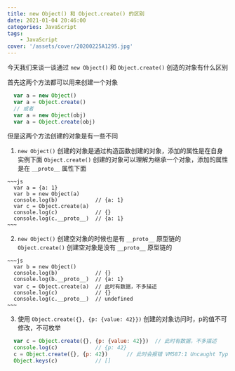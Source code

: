 ```yaml
---
title: new Object() 和 Object.create() 的区别
date: 2021-01-04 20:46:00
categories: JavaScript
tags:
    - JavaScript
cover: '/assets/cover/20200225A1295.jpg'
---
```


  今天我们来谈一谈通过 `new Object()` 和 `Object.create()` 创造的对象有什么区别

  首先这两个方法都可以用来创建一个对象

  ~~~js
    var a = new Object()
    var a = Object.create()
    // 或者
    var a = new Object(obj)
    var a = Object.create(obj)
  ~~~

  但是这两个方法创建的对象是有一些不同

  1. `new Object()` 创建的对象是通过构造函数创建的对象，添加的属性是在自身实例下面
     `Object.create()` 创建的对象可以理解为继承一个对象，添加的属性是在 `__proto__` 属性下面

    ~~~js
      var a = {a: 1}
      var b = new Object(a)
      console.log(b)            // {a: 1}
      var c = Object.create(a)
      console.log(c)            // {}
      console.log(c.__proto__)  // {a: 1}
    ~~~

  2. `new Object()` 创建空对象的时候也是有 `__proto__` 原型链的
     `Object.create()` 创建空对象是没有 `__proto__` 原型链的

    ~~~js
      var b = new Object()
      console.log(b)            // {}
      console.log(b.__proto__)  // {a: 1}
      var c = Object.create(a)  // 此时有数据，不多描述
      console.log(c)            // {}
      console.log(c.__proto__)  // undefined
    ~~~

  3. 使用 `Object.create({}, {p: {value: 42}})` 创建的对象访问时，p的值不可修改，不可枚举

  ~~~js
    var c = Object.create({}, {p: {value: 42}})  // 此时有数据，不多描述
    console.log(c)            // {p: 42}
    c = Object.create({}, {p: 42})      // 此时会报错 VM587:1 Uncaught TypeError: Property description must be an object: 42  要求我们 p 的值 42，要放在一个对象中
    Object.keys(c)            // []
  ~~~

